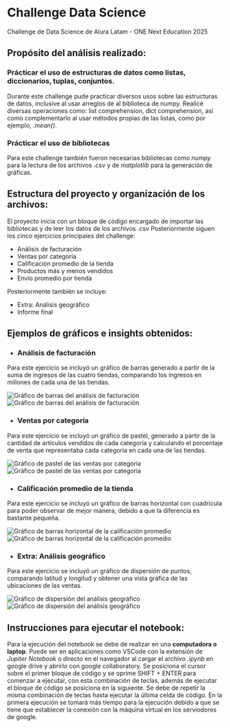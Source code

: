 # Challenge Data Science
Challenge de Data Science de Alura Latam - ONE Next Education 2025

## Propósito del análisis realizado:

### Prácticar el uso de estructuras de datos como listas, diccionarios, tuplas, conjuntos.
Durante este challenge pude practicar diversos usos sobre las estructuras de datos, inclusive al usar arreglos de al biblioteca de numpy.
Realicé diversas operaciones como: list comprehension, dict comprehension, así como complementarlo al usar métodos propias de las listas, como por ejemplo, _.mean()_.

### Prácticar el uso de bibliotecas
Para este challenge también fueron necesarias bibliotecas como _numpy_ para la lectura de los archivos .csv y de _matplotlib_ para la generación de gráficas.

## Estructura del proyecto y organización de los archivos:
El proyecto inicia con un bloque de código encargado de importar las bibliotecas y de leer los datos de los archivos .csv
Posteriormente siguen los cinco ejercicios principales del challenge:

* Análisis de facturación
* Ventas por categoría
* Calificación promedio de la tienda
* Productos más y menos vendidos
* Envío promedio por tienda

Posteriormente también se incluye:
* Extra: Análisis geográfico
* Informe final

## Ejemplos de gráficos e insights obtenidos:

* ### Análisis de facturación
Para este ejercicio se incluyó un gráfico de barras generado a partir de la suma de ingresos de las cuatro tiendas, comparando los ingresos en millones de cada una de las tiendas.

![Gráfico de barras del análisis de facturación](https://github.com/ASRR7/challenge-data_Science/blob/9fb84d0a2d22dd84915c2f1ed2f2e4fb54e52f76/images/Grafico_Barras.png)
<img alt="Gráfico de barras del análisis de facturación" src="https://github.com/ASRR7/challenge-data_Science/blob/9fb84d0a2d22dd84915c2f1ed2f2e4fb54e52f76/images/Grafico_Barras.png">

* ### Ventas por categoría
Para este ejercicio se incluyó un gráfico de pastel, generado a partir de la cantidad de artículos vendidos de cada categoría y calculando el porcentaje de venta que representaba cada categoría en cada una de las tiendas.

![Gráfico de pastel de las ventas por categoria](https://github.com/ASRR7/challenge-data_Science/blob/9fb84d0a2d22dd84915c2f1ed2f2e4fb54e52f76/images/Grafico_Pastel.png)
<img alt="Gráfico de pastel de las ventas por categoria" src="https://github.com/ASRR7/challenge-data_Science/blob/9fb84d0a2d22dd84915c2f1ed2f2e4fb54e52f76/images/Grafico_Pastel.png">

* ### Calificación promedio de la tienda
Para este ejercicio se incluyó un gráfico de barras horizontal con cuadricula para poder observar de mejor manera, debido a que la diferencia es bastante pequeña.

![Gráfico de barras horizontal de la calificación promedio](https://github.com/ASRR7/challenge-data_Science/blob/9fb84d0a2d22dd84915c2f1ed2f2e4fb54e52f76/images/Grafico_Barras-Horizontal.png)
<img alt="Gráfico de barras horizontal de la calificación promedio" src="https://github.com/ASRR7/challenge-data_Science/blob/9fb84d0a2d22dd84915c2f1ed2f2e4fb54e52f76/images/Grafico_Barras-Horizontal.png">

* ### Extra: Análisis geográfico
Para este ejercicio se incluyó un gráfico de dispersión de puntos, comparando latitud y longitud y obtener una vista gráfica de las ubicaciones de las ventas.

![Gráfico de dispersión del análisis geográfico](https://github.com/ASRR7/challenge-data_Science/blob/9fb84d0a2d22dd84915c2f1ed2f2e4fb54e52f76/images/Grafico_Dispersion.png)
<img alt="Gráfico de dispersión del análisis geográfico" src="https://github.com/ASRR7/challenge-data_Science/blob/9fb84d0a2d22dd84915c2f1ed2f2e4fb54e52f76/images/Grafico_Dispersion.png">

## Instrucciones para ejecutar el notebook:
Para la ejecución del notebook se debe de realizar en una **computadora o laptop**. Puede ser en aplicaciones como VSCode con la extensión de _Jupiter Notebook_ o directo en el navegador al cargar el archivo _.ipynb_ en google drive y abrirlo con google collaboratory.
Se posiciona el cursor sobre el primer bloque de código y se oprime SHIFT + ENTER para comenzar a ejecutar, con esta combinación de teclas, además de ejecutar el bloque de código se posiciona en la siguiente. Se debe de repetir la misma combinación de teclas hasta ejecutar la última celda de código.
En la primera ejecución se tomará más tiempo para la ejecución debido a que se tiene que establecer la conexión con la máquina virtual en los serviodores de google.

